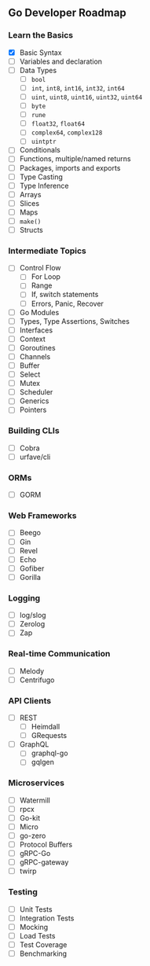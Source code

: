 ## Go Developer Roadmap

### Learn the Basics
- [x] Basic Syntax
- [ ] Variables and declaration
- [ ] Data Types
    - [ ] `bool`
    - [ ] `int`, `int8`, `int16`, `int32`, `int64`
    - [ ] `uint`, `uint8`, `uint16`, `uint32`, `uint64`
    - [ ] `byte`
    - [ ] `rune`
    - [ ] `float32`, `float64`
    - [ ] `complex64`, `complex128`
    - [ ] `uintptr`
- [ ] Conditionals
- [ ] Functions, multiple/named returns
- [ ] Packages, imports and exports
- [ ] Type Casting
- [ ] Type Inference
- [ ] Arrays
- [ ] Slices
- [ ] Maps
- [ ] `make()`
- [ ] Structs

### Intermediate Topics
- [ ] Control Flow
  - [ ] For Loop
  - [ ] Range
  - [ ] If, switch statements
  - [ ] Errors, Panic, Recover
- [ ] Go Modules
- [ ] Types, Type Assertions, Switches
- [ ] Interfaces
- [ ] Context
- [ ] Goroutines
- [ ] Channels
- [ ] Buffer
- [ ] Select
- [ ] Mutex
- [ ] Scheduler
- [ ] Generics
- [ ] Pointers

### Building CLIs
- [ ] Cobra
- [ ] urfave/cli

### ORMs
- [ ] GORM

### Web Frameworks
- [ ] Beego
- [ ] Gin
- [ ] Revel
- [ ] Echo
- [ ] Gofiber
- [ ] Gorilla

### Logging
- [ ] log/slog
- [ ] Zerolog
- [ ] Zap

### Real-time Communication
- [ ] Melody
- [ ] Centrifugo

### API Clients
- [ ] REST
    - [ ] Heimdall
    - [ ] GRequests
- [ ] GraphQL
    - [ ] graphql-go
    - [ ] gqlgen

### Microservices
- [ ] Watermill
- [ ] rpcx
- [ ] Go-kit
- [ ] Micro
- [ ] go-zero
- [ ] Protocol Buffers
- [ ] gRPC-Go
- [ ] gRPC-gateway
- [ ] twirp

### Testing
- [ ] Unit Tests
- [ ] Integration Tests
- [ ] Mocking
- [ ] Load Tests
- [ ] Test Coverage
- [ ] Benchmarking
